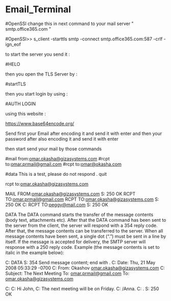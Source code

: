 # Email_Terminal


#OpenSSl
change this in next command to your mail server " smtp.office365.com " 

#OpenSSl>> s_client -starttls smtp -connect smtp.office365.com:587 -crlf -ign_eof

to start the server you send it : 

#HELO

then you open the TLS Server by : 

#startTLS

then you start login by using : 

#AUTH LOGIN

using this website :

https://www.base64encode.org/

Send first your Email after encoding it and send it with enter
and then your password after also encoding it and send it with enter

then start send your mail 
by those commands


#mail from:<omar.okasha@gizasystems.com> 
#rcpt to:<omar.prmail@gmail.com>
#rcpt to:<omar@okasha.com>

#data 
This is a test, please do not respond
. 
quit

rcpt to:<omar.okasha@gizasystems.com>





MAIL FROM:<omar.okasha@gizasystems.com>
S: 250 OK
RCPT TO:<omar.prmail@gmail.com>
RCPT TO:<omar.okasha@gizasystems.com>
S: 250 OK
C: RCPT TO:<peggy@mail.com>
S: 250 OK
 
DATA
The DATA command starts the transfer of the message contents (body text, attachments etc). After that the DATA command has been sent to the server from the client, the server will respond with a 354 reply code. After that, the message contents can be transferred to the server. When all message contents have been sent, a single dot (“.”) must be sent in a line by itself. If the message is accepted for delivery, the SMTP server will response with a 250 reply code. Example (the message contents is set to italic in the example below):
 
C: DATA
S: 354 Send message content; end with <CRLF>.<CRLF>
C: Date: Thu, 21 May 2008 05:33:29 -0700
C: From: Okashov <omar.okasha@gizasystems.com>
C: Subject: The Next Meeting
To: omar.prmail@gmail.com
To: omar.okasha@gizasystems.com

C:
C: Hi John,
C: The next meeting will be on Friday.
C: /Anna.
C: .
S: 250 OK
